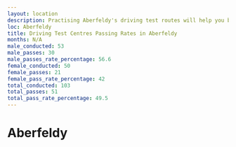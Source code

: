 ```yaml
---
layout: location
description: Practising Aberfeldy's driving test routes will help you become more confident in your gear-changing abilities.
loc: Aberfeldy
title: Driving Test Centres Passing Rates in Aberfeldy
months: N/A
male_conducted: 53
male_passes: 30
male_passes_rate_percentage: 56.6
female_conducted: 50
female_passes: 21
female_pass_rate_percentage: 42
total_conducted: 103
total_passes: 51
total_pass_rate_percentage: 49.5
---
```


# Aberfeldy
